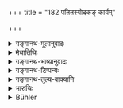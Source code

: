 +++
title = "182 पतितस्योदकङ् कार्यम्"

+++

<details><summary>गङ्गानथ-मूलानुवादः</summary>

When one has become an outcast, his Sapiṇḍas and relations shall offer him ‘water’ outside, on an inauspicious day, in the evening, in the presence of relatives, priests and elders.—(182)
</details>

<details><summary>मेधातिथिः</summary>

जीवत एव पतितस्य प्रायश्चित्तम् अनिच्छतो घटोदकदानं मृतस्येव कर्तव्यम् उच्यते । **सपिण्डाः** सप्तमपुरुषावधयः एकवंश्याः । ततो ऽन्ये **बान्धवाः** सगोत्राश् च । **निन्दिते ऽहनि** चतुर्दश्यादौ । **सायाह्ने** ऽस्तम् इते रवौ । **ज्ञात्यृत्विक्** । ज्ञात्यादयः कर्तॄणां तथा पतितस्य ॥ ११.१८२ ॥
</details>

<details><summary>गङ्गानथ-भाष्यानुवादः</summary>

When one has become an ‘outcast,’ and is unwilling to perform the prescribed expiation, they shall treat him as dead and offer to him the ‘water-jar’; this is what the text lays down.

‘*Sapiṇḍas*’— Relations on the Father’s side, up to the seventh degree.

Persons other than those who may be related to the man are called ‘*relations*,’ which includes the *Sagotras* also.

‘*On an inauspicious day*’—*i.e*., on the fourteenth and such other days of the month.

‘*In the evening*’—at sunset.

‘*Relatives, priests, etc*.’—of the persons making the offering, as also of the outcast.—(182)
</details>

<details><summary>गङ्गानथ-टिप्पन्यः</summary>

This verse is quoted in *Madanapārijāta* (p. 964), which explains ‘*nindite ahani*’ as on the 4th or 9th or 14th day of the month; and such other forbidden days;—in *Nirṇayasindhu* (p. 408);—in *Aparārka* (p. 1206);—and in *Mitākṣarā* (p. 295), to the effect that the rites in question are to be performed near elders during the fifth part of the day and on such forbidden days as the 4th or 9th or 14th of the month.
</details>

<details><summary>गङ्गानथ-तुल्य-वाक्यानि</summary>

**(verses 11.182-185)  
**

[\[See above,
9.201.\]]

*Gautama* (20.4-9).—‘A slave or a hired servant shall fetch an impure
vessel from a dust-heap, fill it with water taken from the pot of a female slave and, his face turned towards the south, upset it with his foot, pronouncing the sinner’s name and saying: “I deprive so-and-so of water.” All the kinsmen shall touch the slave, passing their sacred thread over the right shoulder and under the left arm, and untying the look on their heads. The spiritual teachers and the marriage-relatives shall look on. Having bathed, they shall enter the village. He who afterwards unintentionally speaks to the outcast shall stand, during one night, repeating the *Gāyatrī*. If he converses with him intentionally, he must perform the same penance for three nights.’

*Baudhāyana* (2.1.36).—‘Now the relatives shall empty (the water-pot of
a grievous offender) at a solemn meeting (and he shall confess), “I, N. N., am (the perpetrator of) such and such (a deed).” After (the outcast) has performed (his penance), the Brāhmaṇas shall ask him who has touched water, milk, clarified butter, honey, and salt, “Hast thou performed (the penance)?” The other (person) shall answer, ‘Om’ (yes)!’ They shall admit him who has performed (a penance) to all sacrificial rites, making no difference (between him and others).’

*Vaśiṣṭha* (15.12-16).—‘A slave, or the son of a low-caste woman, or a
relative not belonging to the same caste who is destitute of good qualities, shall fetch a broken jar from a heap of useless rubbish, place *Kuśa* grass with its top lopped off on *Lohita* grass on the ground, and empty the jar with his left foot; and the relatives, allowing their hair to hang down, shall touch the man who empties the jar. Turning their left hands towards the spot, they may go home at pleasure. After that they should not admit the outcast to sacred rites. Those who admit him to sacred rites become equal to him.’

*Yājñavalkya* (3.294).—‘The female slave and the relatives shall pour
the jarful of water outside the village for the outcast; and they shall exclude him from all functions.’

*Viṣṇu* (22.57).—‘On the death-day of an outcast, a female slave of his
must upset a jar with water with her feet.’
</details>

<details><summary>भारुचिः</summary>

जीवत एवेत्य् अर्थः । तस्यायं विधिर् उच्यते ॥ ११.१८१ ॥
</details>

<details><summary>Bühler</summary>

183	The Sapindas and Samanodakas of an outcast must offer (a libation of) water (to him, as if he were dead), outside (the village), on an inauspicious day, in the evening and in the presence of the relatives, officiating priests, and teachers.
</details>
